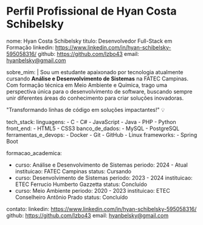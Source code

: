 # Perfil Profissional de Hyan Costa Schibelsky

nome: Hyan Costa Schibelsky
titulo: Desenvolvedor Full-Stack em Formação
linkedin: https://www.linkedin.com/in/hyan-schibelsky-595058316/
github: https://github.com/Izbo43
email: hyanbelsky@gmail.com

sobre_mim: |
  Sou um estudante apaixonado por tecnologia atualmente cursando **Análise e Desenvolvimento de Sistemas** na FATEC Campinas.
  Com formação técnica em Meio Ambiente e Química, trago uma perspectiva única para o desenvolvimento de software,
  buscando sempre unir diferentes áreas do conhecimento para criar soluções inovadoras.

  "Transformando linhas de código em soluções impactantes!" 💡

tech_stack:
  linguagens:
    - C
    - C#
    - JavaScript
    - Java
    - PHP
    - Python
  front_end:
    - HTML5
    - CSS3
  banco_de_dados:
    - MySQL
    - PostgreSQL
  ferramentas_e_devops:
    - Docker
    - Git
    - GitHub
    - Linux
  frameworks:
    - Spring Boot

formacao_academica:
  - curso: Análise e Desenvolvimento de Sistemas
    periodo: 2024 - Atual
    instituicao: FATEC Campinas
    status: Cursando
  - curso: Desenvolvimento de Sistemas
    periodo: 2023 - 2024
    instituicao: ETEC Ferrucio Humberto Gazzetta
    status: Concluído
  - curso: Meio Ambiente
    periodo: 2020 - 2023
    instituicao: ETEC Conselheiro Antônio Prado
    status: Concluído

contato:
  linkedin: https://www.linkedin.com/in/hyan-schibelsky-595058316/
  github: https://github.com/Izbo43
  email: hyanbelsky@gmail.com
